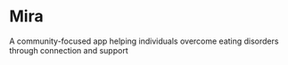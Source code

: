 # Mira
A community-focused app helping individuals overcome eating disorders through connection and support
